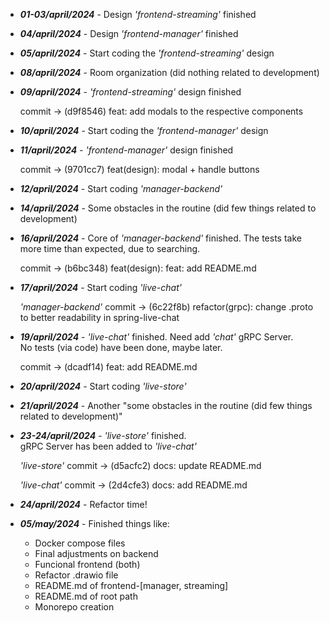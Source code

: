 * _**01-03/april/2024**_ - Design _'frontend-streaming'_ finished

* _**04/april/2024**_ - Design _'frontend-manager'_ finished

* _**05/april/2024**_ - Start coding the _'frontend-streaming'_ design

* _**08/april/2024**_ - Room organization (did nothing related to development)

* _**09/april/2024**_ - _'frontend-streaming'_ design finished

    commit -> (d9f8546) feat: add modals to the respective components

* _**10/april/2024**_ - Start coding the _'frontend-manager'_ design

* _**11/april/2024**_ - _'frontend-manager'_ design finished

    commit -> (9701cc7) feat(design): modal + handle buttons

* _**12/april/2024**_ - Start coding _'manager-backend'_ 

* _**14/april/2024**_ - Some obstacles in the routine (did few things related to development)

* _**16/april/2024**_ - Core of _'manager-backend'_ finished. The tests take more time than expected, due to searching.

    commit -> (b6bc348) feat(design): feat: add README.md

* _**17/april/2024**_ - Start coding _'live-chat'_

    _'manager-backend'_ commit -> (6c22f8b) refactor(grpc): change .proto to better readability in spring-live-chat

* _**19/april/2024**_ - _'live-chat'_ finished. Need add _'chat'_ gRPC Server.<br>
No tests (via code) have been done, maybe later.

    commit -> (dcadf14) feat: add README.md
    
* _**20/april/2024**_ - Start coding _'live-store'_
    
* _**21/april/2024**_ - Another "some obstacles in the routine (did few things related to development)"

* _**23-24/april/2024**_ - _'live-store'_ finished. <br>
gRPC Server has been added to _'live-chat'_

    _'live-store'_ commit -> (d5acfc2) docs: update README.md

    _'live-chat'_ commit -> (2d4cfe3) docs: add README.md

* _**24/april/2024**_ - Refactor time!

* _**05/may/2024**_ - Finished things like:
    - Docker compose files 
    - Final adjustments on backend
    - Funcional frontend (both)
    - Refactor .drawio file
    - README.md of frontend-[manager, streaming]
    - README.md of root path
    - Monorepo creation
